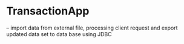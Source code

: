 # TransactionApp
– import data from external file, processing client request and export updated data set to data base using JDBC

